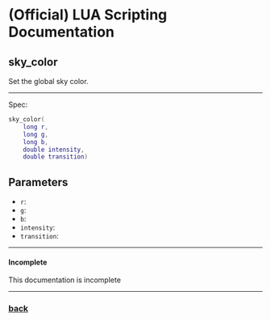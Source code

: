 
# (Official) LUA Scripting Documentation

## sky_color

Set the global sky color.

___

Spec:

```lua
sky_color(
	long r,
	long g,
	long b,
	double intensity,
	double transition)
```

## Parameters

- `r`: 
- `g`: 
- `b`: 
- `intensity`: 
- `transition`: 

___

#### Incomplete

This documentation is incomplete

___

### [back](../other)
